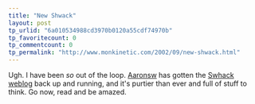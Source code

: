 ```yaml
---
title: "New Shwack"
layout: post
tp_urlid: "6a010534988cd3970b0120a55cdf74970b"
tp_favoritecount: 0
tp_commentcount: 0
tp_permalink: "http://www.monkinetic.com/2002/09/new-shwack.html"
---
```

Ugh. I have been <i>so</i> out of the loop. <a href="http://www.aaronsw.com/weblog/">Aaronsw</a> has gotten the <a href="http://notabug.com/swhack/latest">Swhack weblog</a> back up and running, and it&#39;s purtier than ever and full of stuff to think. Go now, read and be amazed.
